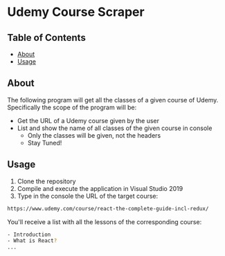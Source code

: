 # Udemy Course Scraper

## Table of Contents

+ [About](#about)
+ [Usage](#usage)

## About <a name = "about"></a>

The following program will get all the classes of a given course of Udemy. Specifically the scope of the program will be:

- Get the URL of a Udemy course given by the user
- List and show the name of all classes of the given course in console
  - Only the classes will be given, not the headers
  - Stay Tuned!

## Usage <a name = "usage"></a>

1. Clone the repository
2. Compile and execute the application in Visual Studio 2019
3. Type in the console the URL of the target course:

```bash
https://www.udemy.com/course/react-the-complete-guide-incl-redux/
```

You'll receive a list with all the lessons of the corresponding course:

```bash
- Introduction
- What is React?
...
```

